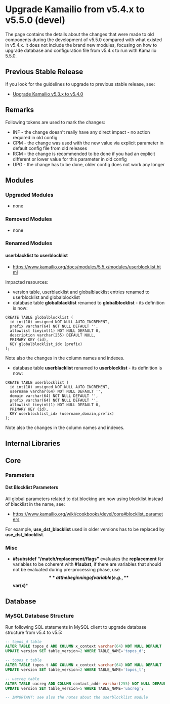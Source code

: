 # Upgrade Kamailio from v5.4.x to v5.5.0 (devel)

The page contains the details about the changes that were made to old
components during the development of v5.5.0 compared with what existed
in v5.4.x. It does not include the brand new modules, focusing on how to
upgrade database and configuration file from v5.4.x to run with Kamailio
5.5.0.

## Previous Stable Release

If you look for the guidelines to upgrade to previous stable release,
see:

- [Upgrade Kamailio v5.3.x to v5.4.0](5.3.x-to-5.4.0.md)

## Remarks

Following tokens are used to mark the changes:

- INF - the change doesn't really have any direct impact - no action
    required in old config
- CPM - the change was used with the new value via explicit parameter
    in default config file from old releases
- RCM - the change is recommended to be done if you had an explicit
    different or lower value for this parameter in old config
- UPG - the change has to be done, older config does not work any
    longer

## Modules

### Upgraded Modules

- none

### Removed Modules

- none

### Renamed Modules

#### userblacklist to userblocklist

- <https://www.kamailio.org/docs/modules/5.5.x/modules/userblocklist.html>

Impacted resources:

- version table, userblacklist and globalblacklist entries renamed to
    userblocklist and globalblocklist
- database table **globalblacklist** renamed to **globalblocklist** -
    its definition is now:

<!-- -->

    CREATE TABLE globalblocklist (
      id int(10) unsigned NOT NULL AUTO_INCREMENT,
      prefix varchar(64) NOT NULL DEFAULT '',
      allowlist tinyint(1) NOT NULL DEFAULT 0,
      description varchar(255) DEFAULT NULL,
      PRIMARY KEY (id),
      KEY globalblocklist_idx (prefix)
    );

Note also the changes in the column names and indexes.

- database table **userblacklist** renamed to **userblocklist** - its
    definition is now:

<!-- -->

    CREATE TABLE userblocklist (
      id int(10) unsigned NOT NULL AUTO_INCREMENT,
      username varchar(64) NOT NULL DEFAULT '',
      domain varchar(64) NOT NULL DEFAULT '',
      prefix varchar(64) NOT NULL DEFAULT '',
      allowlist tinyint(1) NOT NULL DEFAULT 0,
      PRIMARY KEY (id),
      KEY userblocklist_idx (username,domain,prefix)
    );

Note also the changes in the column names and indexes.

## Internal Libraries

## Core

### Parameters

#### Dst Blocklist Parameters

All global parameters related to dst blocking are now using blocklist
instead of blacklist in the name, see:

- <https://www.kamailio.org/wiki/cookbooks/devel/core#blocklist_parameters>

For example, **use_dst_blacklist** used in older versions has to be
replaced by **use_dst_blocklist**.

### Misc

- **#!substdef "/match/replacement/flags"** evaluates the
    **replacement** for variables to be coherent with **#!subst**, if
    there are variables that should not be evaluated during
    pre-processing phase, use **$$** at the beginning of variable (e.g.,
    **$$var(x)**\*

## Database

### MySQL Database Structure

Run following SQL statements in MySQL client to upgrade database
structure from v5.4 to v5.5:

``` sql
-- topos_d table
ALTER TABLE topos_d ADD COLUMN x_context varchar(64) NOT NULL DEFAULT '';
UPDATE version SET table_version=2 WHERE TABLE_NAME='topos_d';

-- topos_t table
ALTER TABLE topos_t ADD COLUMN x_context varchar(64) NOT NULL DEFAULT '';
UPDATE version SET table_version=2 WHERE TABLE_NAME='topos_t';

-- uacreg table
ALTER TABLE uacreg ADD COLUMN contact_addr varchar(255) NOT NULL DEFAULT '';
UPDATE version SET table_version=5 WHERE TABLE_NAME='uacreg';

-- IMPORTANT: see also the notes about the userblocklist module
```
